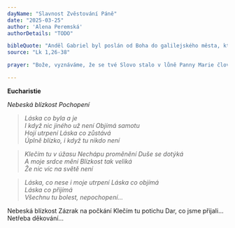 ```yaml
---
dayName: "Slavnost Zvěstování Páně"
date: "2025-03-25"
author: 'Alena Peremská'
authorDetails: "TODO"

bibleQuote: "Anděl Gabriel byl poslán od Boha do galilejského města, které se jmenuje Nazaret, k panně zasnoubené s mužem jménem Josef z Davidova rodu a ta panna se jmenovala Maria. Anděl k ní vešel a řekl: „Buď zdráva, milostiplná! Pán s tebou!“ Když to slyšela, ulekla se a uvažovala, co má ten pozdrav znamenat. Anděl jí řekl: „Neboj se, Maria, neboť jsi nalezla milost u Boha. Počneš a porodíš syna a dáš mu jméno Ježíš. Bude veliký a bude nazván Synem Nejvyššího. Pán Bůh mu dá trůn jeho předka Davida, bude kralovat nad Jakubovým rodem navěky a jeho království nebude mít konce.“ Maria řekla andělovi: „Jak se to stane? Vždyť muže nepoznávám.“ Anděl jí odpověděl: „Duch Svatý sestoupí na tebe a moc Nejvyššího tě zastíní. Proto také dítě bude nazváno svaté, Syn Boží. I tvoje příbuzná Alžběta počala ve svém stáří syna a je už v šestém měsíci, ačkoliv byla považována za neplodnou. Vždyť u Boha není nic nemožného.“ Maria řekla: „Jsem služebnice Páně; ať se mi stane podle tvého slova.“ A anděl od ní odešel."
source: "Lk 1,26-38"

prayer: "Bože, vyznáváme, že se tvé Slovo stalo v lůně Panny Marie člověkem, tvůj Syn, náš Vykupitel, se stal jedním z nás a má účast na našem lidském životě; dej, ať i my máme účast na jeho božství. Neboť on s tebou v jednotě Ducha Svatého…"

---
```


**Eucharistie**

*Nebeská blízkost Pochopení*

> *Láska co byla a je<br/>
> I když nic jiného už není Objímá samotu<br/>
> Hojí utrpení Láska co zůstává<br/>
> Úplně blízko, i když tu nikdo není*

> *Klečím tu v úžasu Nechápu proměnění Duše se dotýká<br/>
> A moje srdce mění Blízkost tak veliká<br/>
> Že nic víc na světě není*

> *Láska, co nese i moje utrpení Láska co objímá<br/>
> Láska co přijímá<br/>
> Všechnu tu bolest, nepochopení…*

Nebeská blízkost Zázrak na počkání Klečím tu potichu Dar, co jsme přijali… Netřeba děkování…

